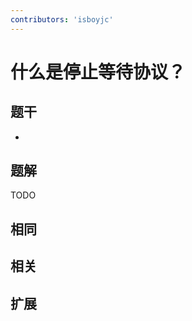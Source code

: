 ```yaml
---
contributors: 'isboyjc'
---
```


# 什么是停止等待协议？


## 题干

- 



## 题解

<!-- ::: details 点我查看题解 -->

  TODO

<!-- ::: -->



## 相同


## 相关


## 扩展

